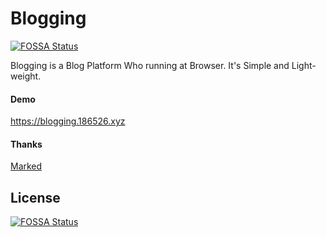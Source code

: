 # Blogging
[![FOSSA Status](https://app.fossa.com/api/projects/git%2Bgithub.com%2F186526%2FBlogging.svg?type=shield)](https://app.fossa.com/projects/git%2Bgithub.com%2F186526%2FBlogging?ref=badge_shield)


Blogging is a Blog Platform Who running at Browser.
It's Simple and Light-weight.

#### Demo

 https://blogging.186526.xyz
 
#### Thanks

[Marked](https://github.com/markedjs/marked/)


## License
[![FOSSA Status](https://app.fossa.com/api/projects/git%2Bgithub.com%2F186526%2FBlogging.svg?type=large)](https://app.fossa.com/projects/git%2Bgithub.com%2F186526%2FBlogging?ref=badge_large)
